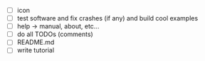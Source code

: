 - [ ] icon
- [ ] test software and fix crashes (if any) and build cool examples
- [ ] help -> manual, about, etc...
- [ ] do all TODOs (comments)
- [ ] README.md
- [ ] write tutorial
